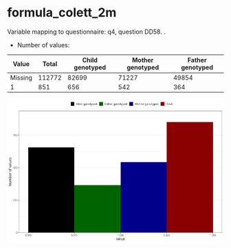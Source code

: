 # formula_colett_2m
Variable mapping to questionnaire: q4, question DD58.
.
- Number of values:

| Value | Total | Child genotyped | Mother genotyped | Father genotyped |
| ----- | ----- | --------------- | ---------------- | ---------------- |
| Missing | 112772 | 82699 | 71227 | 49854 |
| 1 | 851 | 656 | 542 |364 |



![](formula_colett_2m_n.png)



